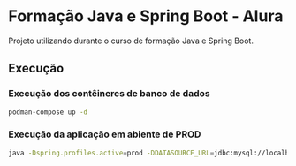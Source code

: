 # Formação Java e Spring Boot - Alura

Projeto utilizando durante o curso de formação Java e Spring Boot.

## Execução
### Execução dos contêineres de banco de dados
```bash
podman-compose up -d
```
### Execução da aplicação em abiente de PROD
```bash
java -Dspring.profiles.active=prod -DDATASOURCE_URL=jdbc:mysql://localhost/vollmed_api -DDATASOURCE_USERNAME=root -DDATASOURCE_PASSWORD=root -jar target/api-0.0.1-SNAPSHOT.jar
```